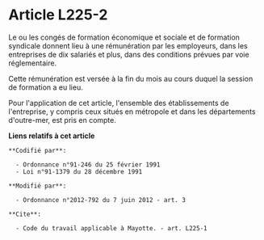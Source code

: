 # Article L225-2

Le ou les congés de formation économique et sociale et de formation syndicale donnent lieu à une rémunération par les
employeurs, dans les entreprises de dix salariés et plus, dans des conditions prévues par voie réglementaire.

Cette rémunération est versée à la fin du mois au cours duquel la session de formation a eu lieu.

Pour l'application de cet article, l'ensemble des établissements de l'entreprise, y compris ceux situés en métropole et dans
les départements d'outre-mer, est pris en compte.

**Liens relatifs à cet article**

	**Codifié par**:

	  - Ordonnance n°91-246 du 25 février 1991
	  - Loi n°91-1379 du 28 décembre 1991

	**Modifié par**:

	  - Ordonnance n°2012-792 du 7 juin 2012 - art. 3

	**Cite**:

	  - Code du travail applicable à Mayotte. - art. L225-1
